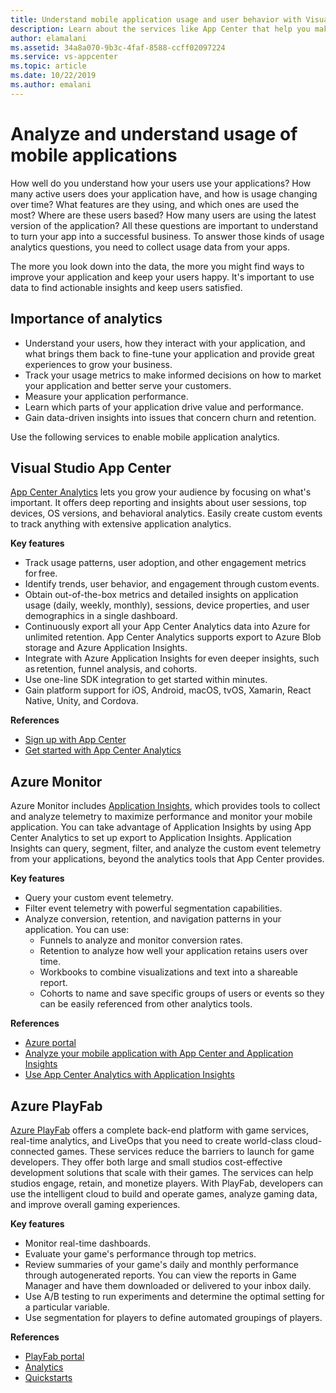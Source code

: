 ```yaml
---
title: Understand mobile application usage and user behavior with Visual Studio App Center and Azure services
description: Learn about the services like App Center that help you make smart business decisions by understanding how users use your mobile application.
author: elamalani
ms.assetid: 34a8a070-9b3c-4faf-8588-ccff02097224
ms.service: vs-appcenter
ms.topic: article
ms.date: 10/22/2019
ms.author: emalani
---
```


# Analyze and understand usage of mobile applications
How well do you understand how your users use your applications? How many active users does your application have, and how is usage changing over time? What features are they using, and which ones are used the most? Where are these users based? How many users are using the latest version of the application? All these questions are important to understand to turn your app into a successful business. To answer those kinds of usage analytics questions, you need to collect usage data from your apps.

The more you look down into the data, the more you might find ways to improve your application and keep your users happy. It's important to use data to find actionable insights and keep users satisfied.

## Importance of analytics
- Understand your users, how they interact with your application, and what brings them back to fine-tune your application and provide great experiences to grow your business.
- Track your usage metrics to make informed decisions on how to market your application and better serve your customers.
- Measure your application performance.
- Learn which parts of your application drive value and performance.
- Gain data-driven insights into issues that concern churn and retention.

Use the following services to enable mobile application analytics.

## Visual Studio App Center
[App Center Analytics](/appcenter/analytics/) lets you grow your audience by focusing on what's important. It offers deep reporting and insights about user sessions, top devices, OS versions, and behavioral analytics. Easily create custom events to track anything with extensive application analytics.

   **Key features**
   - Track usage patterns, user adoption, and other engagement metrics for free.
   - Identify trends, user behavior, and engagement through custom events.
   - Obtain out-of-the-box metrics and detailed insights on application usage (daily, weekly, monthly), sessions, device properties, and user demographics in a single dashboard.
   - Continuously export all your App Center Analytics data into Azure for unlimited retention. App Center Analytics supports export to Azure Blob storage and Azure Application Insights.
   - Integrate with Azure Application Insights for even deeper insights, such as retention, funnel analysis, and cohorts.
   - Use one-line SDK integration to get started within minutes.
   - Gain platform support for iOS, Android, macOS, tvOS, Xamarin, React Native, Unity, and Cordova.

   **References**
   - [Sign up with App Center](https://appcenter.ms/signup?utm_source=Mobile%20Development%20Docs&utm_medium=Azure&utm_campaign=New%20azure%20docs)
   - [Get started with App Center Analytics](/appcenter/analytics/)

## Azure Monitor
Azure Monitor includes [Application Insights](/azure/azure-monitor/app/app-insights-overview), which provides tools to collect and analyze telemetry to maximize performance and monitor your mobile application. You can take advantage of Application Insights by using App Center Analytics to set up export to Application Insights. Application Insights can query, segment, filter, and analyze the custom event telemetry from your applications, beyond the analytics tools that App Center provides.

**Key features**
   - Query your custom event telemetry.
   - Filter event telemetry with powerful segmentation capabilities.
   - Analyze conversion, retention, and navigation patterns in your application. You can use:
     - Funnels to analyze and monitor conversion rates.
     - Retention to analyze how well your application retains users over time.
     - Workbooks to combine visualizations and text into a shareable report.
     - Cohorts to name and save specific groups of users or events so they can be easily referenced from other analytics tools.

**References**
- [Azure portal](https://portal.azure.com/)
- [Analyze your mobile application with App Center and Application Insights](/azure/azure-monitor/learn/mobile-center-quickstart)
- [Use App Center Analytics with Application Insights](/azure/azure-monitor/app/usage-overview)

## Azure PlayFab
[Azure PlayFab](https://playfab.com/) offers a complete back-end platform with game services, real-time analytics, and LiveOps that you need to create world-class cloud-connected games. These services reduce the barriers to launch for game developers. They offer both large and small studios cost-effective development solutions that scale with their games. The services can help studios engage, retain, and monetize players. With PlayFab, developers can use the intelligent cloud to build and operate games, analyze gaming data, and improve overall gaming experiences.

**Key features**
   - Monitor real-time dashboards.
   - Evaluate your game's performance through top metrics.
   - Review summaries of your game's daily and monthly performance through autogenerated reports. You can view the reports in Game Manager and have them downloaded or delivered to your inbox daily.
   - Use A/B testing to run experiments and determine the optimal setting for a particular variable.
   - Use segmentation for players to define automated groupings of players.
    
**References**
- [PlayFab portal](https://developer.playfab.com/en-US/sign-up)
- [Analytics](/gaming/playfab/#pivot=documentation&panel=analytics)
- [Quickstarts](/gaming/playfab/#pivot=documentation&panel=quickstarts) 
